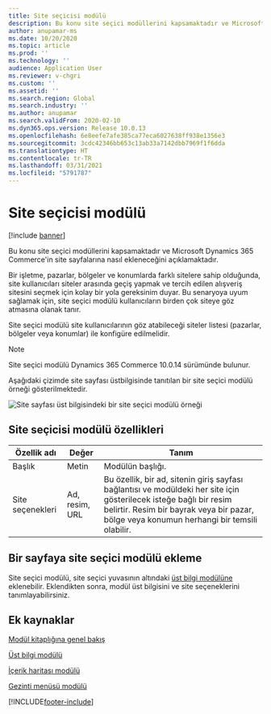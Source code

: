 ```yaml
---
title: Site seçicisi modülü
description: Bu konu site seçici modüllerini kapsamaktadır ve Microsoft Dynamics 365 Commerce'in site sayfalarına nasıl ekleneceğini açıklamaktadır.
author: anupamar-ms
ms.date: 10/20/2020
ms.topic: article
ms.prod: ''
ms.technology: ''
audience: Application User
ms.reviewer: v-chgri
ms.custom: ''
ms.assetid: ''
ms.search.region: Global
ms.search.industry: ''
ms.author: anupamar
ms.search.validFrom: 2020-02-10
ms.dyn365.ops.version: Release 10.0.13
ms.openlocfilehash: 6e8eefe7afe385ca77eca6027638ff938e1356e3
ms.sourcegitcommit: 3cdc42346bb653c13ab33a7142dbb7969f1f6dda
ms.translationtype: HT
ms.contentlocale: tr-TR
ms.lasthandoff: 03/31/2021
ms.locfileid: "5791787"
---
```

# <a name="site-selector-module"></a>Site seçicisi modülü

[!include [banner](includes/banner.md)]

Bu konu site seçici modüllerini kapsamaktadır ve Microsoft Dynamics 365 Commerce'in site sayfalarına nasıl ekleneceğini açıklamaktadır.

Bir işletme, pazarlar, bölgeler ve konumlarda farklı sitelere sahip olduğunda, site kullanıcıları siteler arasında geçiş yapmak ve tercih edilen alışveriş sitesini seçmek için kolay bir yola gereksinim duyar. Bu senaryoya uyum sağlamak için, site seçici modülü kullanıcıların birden çok siteye göz atmasına olanak tanır.

Site seçici modülü site kullanıcılarının göz atabileceği siteler listesi (pazarlar, bölgeler veya konumlar) ile konfigüre edilmelidir.

> [!NOTE]
> Site seçici modülü Dynamics 365 Commerce 10.0.14 sürümünde bulunur.

Aşağıdaki çizimde site sayfası üstbilgisinde tanıtılan bir site seçici modülü örneği gösterilmektedir.

![Site sayfası üst bilgisindeki bir site seçici modülü örneği](./media/ecommerce-sitepicker.PNG)

## <a name="site-selector-module-properties"></a>Site seçicisi modülü özellikleri

| Özellik adı | Değer                 | Tanım |
|---------------|-----------------------|-------------|
| Başlık       | Metin                  | Modülün başlığı. |
| Site seçenekleri  | Ad, resim, URL      | Bu özellik, bir ad, sitenin giriş sayfası bağlantısı ve modüldeki her site için gösterilecek isteğe bağlı bir resim belirtir. Resim bir bayrak veya bir pazar, bölge veya konumun herhangi bir temsili olabilir. |

## <a name="add-a-site-selector-module-to-a-page"></a>Bir sayfaya site seçici modülü ekleme

Site seçici modülü, site seçici yuvasının altındaki [üst bilgi modülüne](author-header-module.md) eklenebilir. Eklendikten sonra, modül üst bilgisini ve site seçeneklerini tanımlayabilirsiniz.

## <a name="additional-resources"></a>Ek kaynaklar

[Modül kitaplığına genel bakış](starter-kit-overview.md)

[Üst bilgi modülü](author-header-module.md)

[İçerik haritası modülü](add-breadcrumb.md)

[Gezinti menüsü modülü](nav-menu-module.md)


[!INCLUDE[footer-include](../includes/footer-banner.md)]
